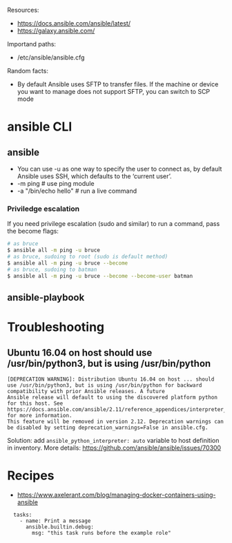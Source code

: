 Resources:
- https://docs.ansible.com/ansible/latest/
- https://galaxy.ansible.com/

Importand paths:
- /etc/ansible/ansible.cfg

Random facts:
- By default Ansible uses SFTP to transfer files. If the machine or device you want to manage does not support SFTP, you can switch to SCP mode


# ansible CLI

## ansible

- You can use -u as one way to specify the user to connect as, by default Ansible uses SSH, which defaults to the ‘current user’.
- -m ping              # use ping module
- -a "/bin/echo hello" # run a live command

### Priviledge escalation

If you need privilege escalation (sudo and similar) to run a command, pass the become flags:

```bash
# as bruce
$ ansible all -m ping -u bruce
# as bruce, sudoing to root (sudo is default method)
$ ansible all -m ping -u bruce --become
# as bruce, sudoing to batman
$ ansible all -m ping -u bruce --become --become-user batman
```

## ansible-playbook

# Troubleshooting

## Ubuntu 16.04 on host should use /usr/bin/python3, but is using /usr/bin/python

```
[DEPRECATION WARNING]: Distribution Ubuntu 16.04 on host ... should use /usr/bin/python3, but is using /usr/bin/python for backward compatibility with prior Ansible releases. A future 
Ansible release will default to using the discovered platform python for this host. See https://docs.ansible.com/ansible/2.11/reference_appendices/interpreter_discovery.html for more information. 
This feature will be removed in version 2.12. Deprecation warnings can be disabled by setting deprecation_warnings=False in ansible.cfg.
```

Solution: add `ansible_python_interpreter: auto` variable to host definition in inventory. More details: https://github.com/ansible/ansible/issues/70300


# Recipes

- https://www.axelerant.com/blog/managing-docker-containers-using-ansible

```
  tasks:
    - name: Print a message
      ansible.builtin.debug:
        msg: "this task runs before the example role"
```